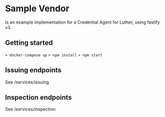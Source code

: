 # Sample Vendor

Is an example implementation for a Credential Agent for Luther, using fastify v3.

## Getting started
`> docker-compose up`
`> npm install`
`> npm start`

## Issuing endpoints
See /services/issuing

## Inspection endpoints
See /services/inspection
